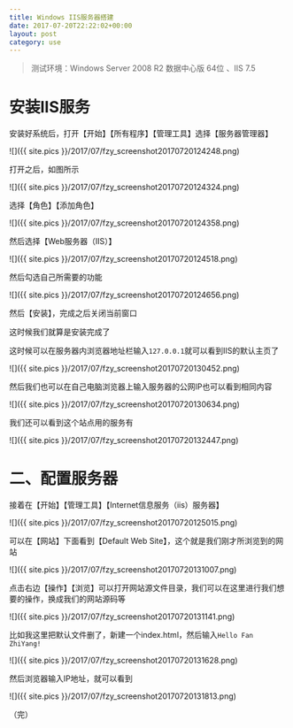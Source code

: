 ```yaml
---
title: Windows IIS服务器搭建
date: 2017-07-20T22:22:02+00:00
layout: post
category: use
---
```


> 测试环境：Windows Server 2008 R2 数据中心版 64位 、IIS 7.5

# 安装IIS服务

安装好系统后，打开【开始】【所有程序】【管理工具】选择【服务器管理器】

![]({{ site.pics }}/2017/07/fzy_screenshot20170720124248.png)

打开之后，如图所示

![]({{ site.pics }}/2017/07/fzy_screenshot20170720124324.png)

选择【角色】【添加角色】

![]({{ site.pics }}/2017/07/fzy_screenshot20170720124358.png)

然后选择【Web服务器（IIS）】

![]({{ site.pics }}/2017/07/fzy_screenshot20170720124518.png)

然后勾选自己所需要的功能

![]({{ site.pics }}/2017/07/fzy_screenshot20170720124656.png)

然后【安装】，完成之后关闭当前窗口

这时候我们就算是安装完成了

这时候可以在服务器内浏览器地址栏输入`127.0.0.1`就可以看到IIS的默认主页了

![]({{ site.pics }}/2017/07/fzy_screenshot20170720130452.png)

然后我们也可以在自己电脑浏览器上输入服务器的公网IP也可以看到相同内容

![]({{ site.pics }}/2017/07/fzy_screenshot20170720130634.png)

我们还可以看到这个站点用的服务有

![]({{ site.pics }}/2017/07/fzy_screenshot20170720132447.png)

# 二、配置服务器

接着在【开始】【管理工具】【Internet信息服务（iis）服务器】

![]({{ site.pics }}/2017/07/fzy_screenshot20170720125015.png)

可以在【网站】下面看到【Default Web Site】，这个就是我们刚才所浏览到的网站

![]({{ site.pics }}/2017/07/fzy_screenshot20170720131007.png)

点击右边【操作】【浏览】可以打开网站源文件目录，我们可以在这里进行我们想要的操作，换成我们的网站源码等


![]({{ site.pics }}/2017/07/fzy_screenshot20170720131141.png)

比如我这里把默认文件删了，新建一个index.html，然后输入`Hello Fan ZhiYang!`

![]({{ site.pics }}/2017/07/fzy_screenshot20170720131628.png)

然后浏览器输入IP地址，就可以看到


![]({{ site.pics }}/2017/07/fzy_screenshot20170720131813.png)


（完）
